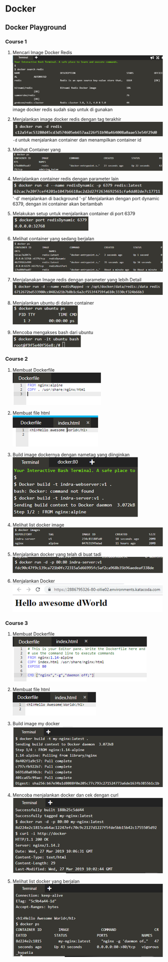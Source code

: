 # Docker

## Docker Playground

### Course 1 

1. Mencari Image Docker Redis  </br>
![Step 1](https://raw.githubusercontent.com/indrahad/tcclanjut/master/minggu-03/course-01/step1.png)</br>
 image docker redis sudah siap untuk di gunakan 

2. Menjalankan image docker redis dengan tag terakhir</br>
![Step 2](https://raw.githubusercontent.com/indrahad/tcclanjut/master/minggu-03/course-01/step2.png)</br>
`-d` untuk menjalankan container dan menampilkan container id

3. Melihat Container yang</br> 
![Step 3](https://raw.githubusercontent.com/indrahad/tcclanjut/master/minggu-03/course-01/step3.png)

4. Menjalankan container redis dengan parameter lain</br>
![Step 4](https://raw.githubusercontent.com/indrahad/tcclanjut/master/minggu-03/course-01/step4.png)</br>
'-d' menjalankan di background '-p' Menjalankan dengan port dynamic 6379, dengan ini container akan bertambah

5. Melakukan setup untuk menjalankan container di port 6379</br>
![Step 5](https://raw.githubusercontent.com/indrahad/tcclanjut/master/minggu-03/course-01/step5.png)

6. Melihat container yang sedang berjalan</br>
![Step 6](https://raw.githubusercontent.com/indrahad/tcclanjut/master/minggu-03/course-01/step6.png)

7. Menjalanakan Image redis dengan parameter yang lebih Detail</br>
![Step 7](https://raw.githubusercontent.com/indrahad/tcclanjut/master/minggu-03/course-01/step7.png)

8. Menjalankan ubuntu di dalam container</br>
![Step 8](https://raw.githubusercontent.com/indrahad/tcclanjut/master/minggu-03/course-01/step8.png)

9. Mencoba mengakses bash dari ubuntu </br>
![Step 9](https://raw.githubusercontent.com/indrahad/tcclanjut/master/minggu-03/course-01/step9.png)

### Course 2 

1. Membuat Dockerfile </br>
![Step 1](https://raw.githubusercontent.com/indrahad/tcclanjut/master/minggu-03/course-02/step1.png)

2. Membuat file html </br>
![Step 2](https://raw.githubusercontent.com/indrahad/tcclanjut/master/minggu-03/course-02/step2.png)

3. Build image dockernya dengan nametag yang diinginkan </br>
![Step 3](https://raw.githubusercontent.com/indrahad/tcclanjut/master/minggu-03/course-02/step3.png)

4. Melihat list docker image </br>
![Step 4](https://raw.githubusercontent.com/indrahad/tcclanjut/master/minggu-03/course-02/step4.png)

5. Menjalankan docker yang telah di buat tadi</br>
![Step 5](https://raw.githubusercontent.com/indrahad/tcclanjut/master/minggu-03/course-02/step5.png)

6. Menjalankan Docker </br>
![Step 6](https://raw.githubusercontent.com/indrahad/tcclanjut/master/minggu-03/course-02/step6.png)

### Course 3

1. Membuat Dockerfile </br>
![Step 1](https://raw.githubusercontent.com/indrahad/tcclanjut/master/minggu-03/course-03/step1.png)

2. Membuat file html </br>
![Step 2](https://raw.githubusercontent.com/indrahad/tcclanjut/master/minggu-03/course-03/step2.png)

3. Build image my docker </br>
![Step 3](https://raw.githubusercontent.com/indrahad/tcclanjut/master/minggu-03/course-03/step3.png)

4. Mencoba menjalankan docker dan cek dengan curl </br>
![Step 4](https://raw.githubusercontent.com/indrahad/tcclanjut/master/minggu-03/course-03/step4.png)

5. Melihat list docker yang berjalan </br>
![Step 5](https://raw.githubusercontent.com/indrahad/tcclanjut/master/minggu-03/course-03/step5.png)